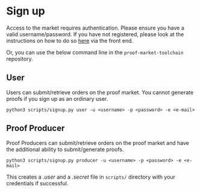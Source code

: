 # Sign up

Access to the market requires authentication. Please ensure you have a valid username/password. If you have not registered, please look at the instructions on how to do so [here](../front-end.md#new-user-signup) via the front end.

Or, you can use the below command line in the `proof-market-toolchain` repository.

## User

Users can submit/retrieve orders on the proof market. You cannot generate proofs if you sign up as an ordinary user.

```
python3 scripts/signup.py user -u <username> -p <password> -e <e-mail>
```

## Proof Producer

Proof Producers can submit/retrieve orders on the proof market and have the additional ability to submit/generate proofs.&#x20;

```
python3 scripts/signup.py producer -u <username> -p <password> -e <e-mail>
```

This creates a _.user_ and a _.secret_ file in `scripts/`  directory with your credentials if successful.

